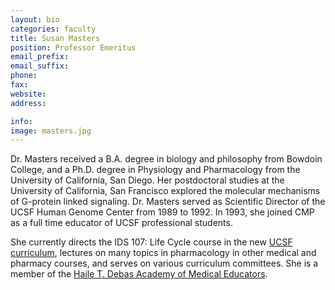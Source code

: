 ```yaml
---
layout: bio
categories: faculty
title: Susan Masters
position: Professor Emeritus
email_prefix:
email_suffix:
phone:
fax:
website:
address: 

info:
image: masters.jpg
---
```


Dr. Masters received a B.A. degree in biology and philosophy from Bowdoin College, and a Ph.D. degree in Physiology and Pharmacology from the University of California, San Diego. Her postdoctoral studies at the University of California, San Francisco explored the molecular mechanisms of G-protein linked signaling. Dr. Masters served as Scientific Director of the UCSF Human Genome Center from 1989 to 1992. In 1993, she joined CMP as a full time educator of UCSF professional students.

She currently directs the IDS 107: Life Cycle course in the new [UCSF curriculum](http://meded.ucsf.edu/ume/overview), lectures on many topics in pharmacology in other medical and pharmacy courses, and serves on various curriculum committees. She is a member of the [Haile T. Debas Academy of Medical Educators](http://medschool.ucsf.edu/academy/).
